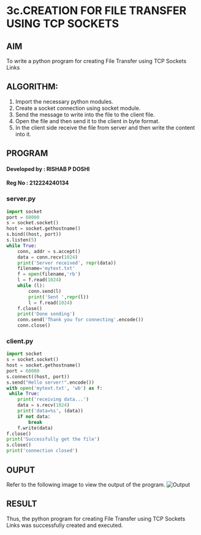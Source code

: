 # 3c.CREATION FOR FILE TRANSFER USING TCP SOCKETS
## AIM
To write a python program for creating File Transfer using TCP Sockets Links
## ALGORITHM:
1. Import the necessary python modules.
2. Create a socket connection using socket module.
3. Send the message to write into the file to the client file.
4. Open the file and then send it to the client in byte format.
5. In the client side receive the file from server and then write the content into it.
## PROGRAM
#### Developed by : **RISHAB P DOSHI**
#### Reg No : **212224240134**
### server.py
```python
import socket
port = 60000
s = socket.socket()
host = socket.gethostname()
s.bind((host, port))
s.listen(5)
while True:
    conn, addr = s.accept()
    data = conn.recv(1024)
    print('Server received', repr(data))
    filename='mytext.txt'
    f = open(filename,'rb')
    l = f.read(1024)
    while (l):
        conn.send(l)
        print('Sent ',repr(l))
        l = f.read(1024)
    f.close()
    print('Done sending')
    conn.send('Thank you for connecting'.encode())
    conn.close()
```

### client.py
```python 
import socket
s = socket.socket()
host = socket.gethostname()
port = 60000
s.connect((host, port))
s.send("Hello server!".encode())
with open('mytext.txt', 'wb') as f:
 while True:
    print('receiving data...')
    data = s.recv(1024)
    print('data=%s', (data))
    if not data:
        break
    f.write(data)
f.close()
print('Successfully get the file')
s.close()
print('connection closed')
```
## OUPUT
Refer to the following image to view the output of the program.
![Output](image.png)
## RESULT
Thus, the python program for creating File Transfer using TCP Sockets Links was 
successfully created and executed.

